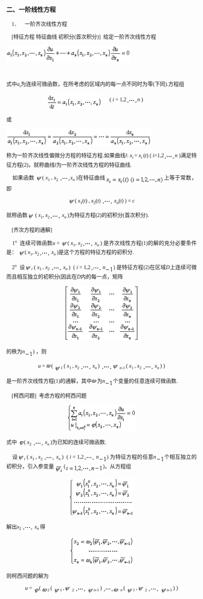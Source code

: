 <div class=Section1>
<h3 style='text-align:justify;text-justify:inter-ideograph;text-autospace:none;
vertical-align:bottom'><span lang=ZH-CN>二、一阶线性方程</span></h3>
<p style='text-align:justify;text-justify:inter-ideograph;text-autospace:none;
vertical-align:bottom'><span lang=EN-US style='font-family:"Times New Roman"'>&nbsp;&nbsp;&nbsp;
1</span><span lang=ZH-CN>．</span><span lang=EN-US style='font-family:"Times New Roman"'>&nbsp;&nbsp;&nbsp;
</span><span lang=ZH-CN>一阶齐次线性方程</span></p>
<p style='text-align:justify;text-justify:inter-ideograph;text-autospace:none;
vertical-align:bottom'><span lang=EN-US style='font-family:"Times New Roman"'>&nbsp;&nbsp;&nbsp;
[</span><span lang=ZH-CN>特征方程</span><span lang=EN-US style='font-family:"Times New Roman"'>&nbsp;</span><span
lang=ZH-CN>特征曲线</span><span lang=EN-US style='font-family:"Times New Roman"'>&nbsp;</span><span
lang=ZH-CN>初积分</span><span lang=EN-US style='font-family:"Times New Roman"'>(</span><span
lang=ZH-CN>首次积分</span><span lang=EN-US style='font-family:"Times New Roman"'>)]&nbsp;
</span><span lang=ZH-CN>给定一阶齐次线性方程</span></p>
<pre style='text-align:right;text-autospace:none;vertical-align:bottom'
align=center><sub><span lang=EN-US><img width=329 height=45
src="res/17e9d95da129bdd93c34fb6cc6aaaa52_5788_files/image002.gif" u1:shapes="_x0000_i1025"
align=absmiddle></span></sub><span lang=EN-US>&nbsp;&nbsp;&nbsp;&nbsp;&nbsp;&nbsp;&nbsp;&nbsp;&nbsp;&nbsp;&nbsp;&nbsp;&nbsp;&nbsp;&nbsp;&nbsp;&nbsp;&nbsp;&nbsp;&nbsp; (1)</span></pre>
<p style='text-autospace:none;vertical-align:bottom'><span lang=EN-US
style='font-family:"Times New Roman"'>&nbsp;</span></p>
<p style='text-autospace:none;vertical-align:bottom'><span lang=ZH-CN>式中</span><i><span
lang=EN-US style='font-family:"Times New Roman"'>a</span></i><i><sub><span
lang=EN-US style='font-size:8.0pt;font-family:"Times New Roman"'>i</span></sub></i><span
lang=ZH-CN>为连续可微函数，在所考虑的区域内的每一点不同时为零</span><span lang=EN-US style='font-family:
"Times New Roman"'>(</span><span lang=ZH-CN>下同</span><span lang=EN-US
style='font-family:"Times New Roman"'>).</span><span lang=ZH-CN>方程组</span></p>
<p align=center style='text-align:center;text-autospace:none;vertical-align:
bottom'><sub><span lang=EN-US style='font-family:"Times New Roman"'><img
width=145 height=43 src="res/17e9d95da129bdd93c34fb6cc6aaaa52_5788_files/image004.gif"
u1:shapes="_x0000_i1026" align=absmiddle></span></sub><span lang=EN-US
style='font-family:"Times New Roman"'>&nbsp;&nbsp;&nbsp;&nbsp;&nbsp; ( <i>i </i>=
1,2<sub><img width=29 height=15
src="res/17e9d95da129bdd93c34fb6cc6aaaa52_5788_files/image006.gif" u1:shapes="_x0000_i1027"
align=absmiddle></sub><i>n</i>
)&nbsp;&nbsp;&nbsp;&nbsp;&nbsp;&nbsp;&nbsp;&nbsp;&nbsp;&nbsp; </span></p>
<p style='text-align:justify;text-justify:inter-ideograph;text-autospace:none;
vertical-align:bottom'><span lang=ZH-CN>或</span></p>
<pre style='text-align:right;text-autospace:none;vertical-align:bottom'
align=right><sub><span lang=EN-US><img width=383 height=47
src="res/17e9d95da129bdd93c34fb6cc6aaaa52_5788_files/image008.gif" u1:shapes="_x0000_i1028"
align=absmiddle></span></sub><span lang=EN-US>&nbsp;&nbsp;&nbsp;&nbsp;&nbsp;&nbsp;&nbsp;&nbsp;&nbsp;&nbsp;&nbsp;&nbsp;&nbsp;&nbsp;&nbsp; (2)</span></pre>
<p style='text-align:justify;text-justify:inter-ideograph;text-autospace:none;
vertical-align:bottom'><span lang=ZH-CN>称为一阶齐次线性偏微分方程的特征方程</span><span
lang=EN-US style='font-family:"Times New Roman"'>.</span><span lang=ZH-CN>如果曲线</span><i><span
lang=EN-US style='font-family:"Times New Roman"'>l</span></i><span lang=EN-US
style='font-family:"Times New Roman"'>: <i>x</i></span><i><sub><span
lang=EN-US style='font-size:8.0pt;font-family:"Times New Roman"'>i </span></sub></i><span
lang=EN-US style='font-family:"Times New Roman"'>= <i>x</i></span><i><sub><span
lang=EN-US style='font-size:8.0pt;font-family:"Times New Roman"'>i </span></sub></i><span
lang=EN-US style='font-family:"Times New Roman"'>(<i>t</i>) ( <i>i</i>=1,2<sub><img
width=29 height=15 src="res/17e9d95da129bdd93c34fb6cc6aaaa52_5788_files/image010.gif"
u1:shapes="_x0000_i1029" align=absmiddle></sub><i>n </i>)</span><span
lang=ZH-CN>满足特征方程</span><span lang=EN-US style='font-family:"Times New Roman"'>(2)</span><span
lang=ZH-CN>，就称曲线</span><i><span lang=EN-US style='font-family:"Times New Roman"'>l</span></i><span
lang=ZH-CN>为一阶齐次线性方程的特征曲线</span><span lang=EN-US style='font-family:"Times New Roman"'>.</span></p>
<p style='text-align:justify;text-justify:inter-ideograph;text-autospace:none;
vertical-align:bottom'><span lang=EN-US style='font-family:"Times New Roman"'>&nbsp;&nbsp;&nbsp;
</span><span lang=ZH-CN>如果函数</span><span lang=ZH-CN style='font-family:"Times New Roman"'>
</span><span lang=EN-US style='font-family:"Times New Roman"'><img width=17
height=17 src="res/17e9d95da129bdd93c34fb6cc6aaaa52_5788_files/2.gif" align=absmiddle>( <i>x</i></span><sub><span
lang=EN-US style='font-size:8.0pt;font-family:"Times New Roman"'>1 </span></sub><span
lang=EN-US style='font-family:"Times New Roman"'>, <i>x</i></span><sub><span
lang=EN-US style='font-size:8.0pt;font-family:"Times New Roman"'>2 </span></sub><sub><span
lang=EN-US style='font-family:"Times New Roman"'><img width=29 height=15
src="res/17e9d95da129bdd93c34fb6cc6aaaa52_5788_files/image011.gif" u1:shapes="_x0000_i1030"
align=absmiddle></span></sub><i><span lang=EN-US style='font-family:"Times New Roman"'>x</span></i><i><sub><span
lang=EN-US style='font-size:8.0pt;font-family:"Times New Roman"'>n </span></sub></i><span
lang=EN-US style='font-family:"Times New Roman"'>)</span><span lang=ZH-CN>在特征曲线</span><i><sub><span
lang=EN-US style='font-family:"Times New Roman"'><img width=155 height=24
src="res/17e9d95da129bdd93c34fb6cc6aaaa52_5788_files/image013.gif" u1:shapes="_x0000_i1031"
align=absmiddle></span></sub></i><span lang=ZH-CN>上等于常数，即</span><span
lang=ZH-CN style='font-family:"Times New Roman"'> </span></p>
<p align=center style='text-align:center;text-autospace:none;vertical-align:
bottom'><span lang=EN-US style='font-family:"Times New Roman"'><img width=17
height=17 src="res/17e9d95da129bdd93c34fb6cc6aaaa52_5788_files/2.gif" align=absmiddle>( <i>x</i></span><sub><span
lang=EN-US style='font-size:8.0pt;font-family:"Times New Roman"'>1</span></sub><span
lang=EN-US style='font-family:"Times New Roman"'>(<i>t</i>) , <i>x</i></span><sub><span
lang=EN-US style='font-size:8.0pt;font-family:"Times New Roman"'>2</span></sub><span
lang=EN-US style='font-family:"Times New Roman"'>(<i>t</i>) <sub><img width=29
height=15 src="res/17e9d95da129bdd93c34fb6cc6aaaa52_5788_files/image015.gif"
u1:shapes="_x0000_i1042" align=absmiddle></sub>&nbsp;<i>x</i></span><i><sub><span
lang=EN-US style='font-size:8.0pt;font-family:"Times New Roman"'>n</span></sub></i><span
lang=EN-US style='font-family:"Times New Roman"'>(<i>t</i>) ) = <i>c</i></span></p>
<p style='text-align:justify;text-justify:inter-ideograph;text-autospace:none;
vertical-align:bottom'><span lang=ZH-CN>就称函数</span><i><span lang=EN-US
style='font-family:"Times New Roman"'><img width=17 height=17
src="res/17e9d95da129bdd93c34fb6cc6aaaa52_5788_files/2.gif" align=absmiddle> </span></i><span lang=EN-US
style='font-family:"Times New Roman"'>( <i>x</i></span><sub><span lang=EN-US
style='font-size:8.0pt;font-family:"Times New Roman"'>1</span></sub><span
lang=EN-US style='font-family:"Times New Roman"'>, <i>x</i></span><sub><span
lang=EN-US style='font-size:8.0pt;font-family:"Times New Roman"'>2</span></sub><sub><span
lang=EN-US style='font-family:"Times New Roman"'><img width=29 height=15
src="res/17e9d95da129bdd93c34fb6cc6aaaa52_5788_files/image016.gif" u1:shapes="_x0000_i1043"
align=absmiddle></span></sub><span lang=EN-US style='font-family:"Times New Roman"'>
<i>x</i></span><i><sub><span lang=EN-US style='font-size:8.0pt;font-family:
"Times New Roman"'>n </span></sub></i><span lang=EN-US style='font-family:"Times New Roman"'>)</span><span
lang=ZH-CN>为特征方程</span><span lang=EN-US style='font-family:"Times New Roman"'>(2)</span><span
lang=ZH-CN>的初积分</span><span lang=EN-US style='font-family:"Times New Roman"'>(</span><span
lang=ZH-CN>首次积分</span><span lang=EN-US style='font-family:"Times New Roman"'>).</span></p>
<p style='text-align:justify;text-justify:inter-ideograph;text-autospace:none;
vertical-align:bottom'><span lang=EN-US style='font-family:"Times New Roman"'>&nbsp;&nbsp;&nbsp;
[</span><span lang=ZH-CN>齐次方程的通解</span><span lang=EN-US style='font-family:
"Times New Roman"'>]</span></p>
<p style='text-align:justify;text-justify:inter-ideograph;text-autospace:none;
vertical-align:bottom'><span lang=EN-US style='font-family:"Times New Roman"'>&nbsp;&nbsp;&nbsp;
1</span><sup><span lang=EN-US style='font-size:8.0pt;font-family:"Times New Roman"'>o</span></sup><span
lang=EN-US style='font-family:"Times New Roman"'>&nbsp; </span><span
lang=ZH-CN>连续可微函数</span><i><span lang=EN-US style='font-family:"Times New Roman"'>u
</span></i><span lang=EN-US style='font-family:"Times New Roman"'>=<i> </i><img
width=17 height=17 src="res/17e9d95da129bdd93c34fb6cc6aaaa52_5788_files/2.gif" align=absmiddle>( <i>x</i></span><sub><span
lang=EN-US style='font-size:8.0pt;font-family:"Times New Roman"'>1</span></sub><span
lang=EN-US style='font-family:"Times New Roman"'>, <i>x</i></span><sub><span
lang=EN-US style='font-size:8.0pt;font-family:"Times New Roman"'>2</span></sub><sub><span
lang=EN-US style='font-family:"Times New Roman"'><img width=29 height=15
src="res/17e9d95da129bdd93c34fb6cc6aaaa52_5788_files/image017.gif" u1:shapes="_x0000_i1044"
align=absmiddle></span></sub><span lang=EN-US style='font-family:"Times New Roman"'>
<i>x</i></span><i><sub><span lang=EN-US style='font-size:8.0pt;font-family:
"Times New Roman"'>n </span></sub></i><span lang=EN-US style='font-family:"Times New Roman"'>)
</span><span lang=ZH-CN>是齐次线性方程</span><span lang=EN-US style='font-family:"Times New Roman"'>(1)</span><span
lang=ZH-CN>的解的充分必要条件是：</span><i><span lang=ZH-CN style='font-family:"Times New Roman"'>
</span></i><span lang=EN-US style='font-family:"Times New Roman"'><img
width=17 height=17 src="res/17e9d95da129bdd93c34fb6cc6aaaa52_5788_files/2.gif" align=absmiddle>( <i>x</i></span><sub><span
lang=EN-US style='font-size:8.0pt;font-family:"Times New Roman"'>1</span></sub><span
lang=EN-US style='font-family:"Times New Roman"'>, <i>x</i></span><sub><span
lang=EN-US style='font-size:8.0pt;font-family:"Times New Roman"'>2</span></sub><sub><span
lang=EN-US style='font-family:"Times New Roman"'><img width=29 height=15
src="res/17e9d95da129bdd93c34fb6cc6aaaa52_5788_files/image018.gif" u1:shapes="_x0000_i1045"
align=absmiddle></span></sub><span lang=EN-US style='font-family:"Times New Roman"'>
<i>x</i></span><i><sub><span lang=EN-US style='font-size:8.0pt;font-family:
"Times New Roman"'>n </span></sub></i><span lang=EN-US style='font-family:"Times New Roman"'>)</span><span
lang=ZH-CN>是这个方程的特征方程的初积分</span><span lang=EN-US style='font-family:"Times New Roman"'>.</span></p>
<p style='text-align:justify;text-justify:inter-ideograph;text-autospace:none;
vertical-align:bottom'><span lang=EN-US style='font-family:"Times New Roman"'>&nbsp;&nbsp;&nbsp;
2</span><sup><span lang=EN-US style='font-size:8.0pt;font-family:"Times New Roman"'>o</span></sup><span
lang=EN-US style='font-family:"Times New Roman"'>&nbsp; </span><span
lang=ZH-CN>设</span><span lang=EN-US style='font-family:"Times New Roman"'><img
width=17 height=17 src="res/17e9d95da129bdd93c34fb6cc6aaaa52_5788_files/2.gif" align=absmiddle></span><i><sub><span
lang=EN-US style='font-size:8.0pt;font-family:"Times New Roman"'>i</span></sub></i><span
lang=EN-US style='font-family:"Times New Roman"'> ( <i>x</i></span><sub><span
lang=EN-US style='font-size:8.0pt;font-family:"Times New Roman"'>1 </span></sub><span
lang=EN-US style='font-family:"Times New Roman"'>, <i>x</i></span><sub><span
lang=EN-US style='font-size:8.0pt;font-family:"Times New Roman"'>2 </span></sub><sub><span
lang=EN-US style='font-family:"Times New Roman"'><img width=29 height=15
src="res/17e9d95da129bdd93c34fb6cc6aaaa52_5788_files/image019.gif" u1:shapes="_x0000_i1046"
align=absmiddle></span></sub><span lang=EN-US style='font-family:"Times New Roman"'>&nbsp;<i>x</i></span><i><sub><span
lang=EN-US style='font-size:8.0pt;font-family:"Times New Roman"'>n </span></sub></i><span
lang=EN-US style='font-family:"Times New Roman"'>)&nbsp; ( <i>i </i>= 1,2<sub><img
width=29 height=15 src="res/17e9d95da129bdd93c34fb6cc6aaaa52_5788_files/image020.gif"
u1:shapes="_x0000_i1047" align=absmiddle></sub> <i>n<sub><img width=21
height=17 src="res/17e9d95da129bdd93c34fb6cc6aaaa52_5788_files/image022.gif"
u1:shapes="_x0000_i1048" align=absmiddle></sub></i>) </span><span lang=ZH-CN>是特征方程</span><span
lang=EN-US style='font-family:"Times New Roman"'>(2)</span><span lang=ZH-CN>在区域</span><i><span
lang=EN-US style='font-family:"Times New Roman"'>D</span></i><span lang=ZH-CN>上连续可微而且相互独立的初积分</span><span
lang=EN-US style='font-family:"Times New Roman"'>(</span><span lang=ZH-CN>因此在</span><i><span
lang=EN-US style='font-family:"Times New Roman"'>D</span></i><span lang=ZH-CN>内的每一点，矩阵</span></p>
<p align=center style='text-align:center;text-autospace:none;vertical-align:
bottom'><sub><span lang=EN-US style='font-family:"Times New Roman"'><img
width=196 height=147 src="res/17e9d95da129bdd93c34fb6cc6aaaa52_5788_files/image024.gif"
u1:shapes="_x0000_i1049"></span></sub></p>
<p style='text-align:justify;text-justify:inter-ideograph;text-autospace:none;
vertical-align:bottom'><span lang=ZH-CN>的秩为</span><i><span lang=EN-US
style='font-family:"Times New Roman"'>n<sub><img width=21 height=17
src="res/17e9d95da129bdd93c34fb6cc6aaaa52_5788_files/image025.gif" u1:shapes="_x0000_i1050"
align=absmiddle></sub></span></i><span lang=EN-US style='font-family:"Times New Roman"'>)
</span><span lang=ZH-CN>，则</span></p>
<p align=center style='text-align:center;text-autospace:none;vertical-align:
bottom'><i><span lang=EN-US style='font-family:"Times New Roman"'>u </span></i><span
lang=EN-US style='font-family:"Times New Roman"'>= <img width=13 height=15
src="res/17e9d95da129bdd93c34fb6cc6aaaa52_5788_files/3.gif" align=absmiddle>( <sub><img width=17 height=17
src="res/17e9d95da129bdd93c34fb6cc6aaaa52_5788_files/2.gif" align=absmiddle></sub></span><sub><span
lang=EN-US style='font-size:8.0pt;font-family:"Times New Roman"'>1<i> </i></span></sub><span
lang=EN-US style='font-family:"Times New Roman"'>( <i>x</i></span><sub><span
lang=EN-US style='font-size:8.0pt;font-family:"Times New Roman"'>1 </span></sub><span
lang=EN-US style='font-family:"Times New Roman"'>, <i>x</i></span><sub><span
lang=EN-US style='font-size:8.0pt;font-family:"Times New Roman"'>2 </span></sub><sub><span
lang=EN-US style='font-family:"Times New Roman"'><img width=29 height=15
src="res/17e9d95da129bdd93c34fb6cc6aaaa52_5788_files/image026.gif" u1:shapes="_x0000_i1051"
align=absmiddle></span></sub><span lang=EN-US style='font-family:"Times New Roman"'>&nbsp;<i>x</i></span><i><sub><span
lang=EN-US style='font-size:8.0pt;font-family:"Times New Roman"'>n </span></sub></i><span
lang=EN-US style='font-family:"Times New Roman"'>) <sub><img width=29
height=15 src="res/17e9d95da129bdd93c34fb6cc6aaaa52_5788_files/image027.gif"
u1:shapes="_x0000_i1052" align=absmiddle></sub><img width=17 height=17
src="res/17e9d95da129bdd93c34fb6cc6aaaa52_5788_files/2.gif" align=absmiddle>&nbsp;</span><i><sub><span
lang=EN-US style='font-size:8.0pt;font-family:"Times New Roman"'>n</span></sub></i><sub><span
lang=EN-US style='font-size:8.0pt;font-family:"Times New Roman"'>-1 </span></sub><span
lang=EN-US style='font-family:"Times New Roman"'>( <i>x</i></span><sub><span
lang=EN-US style='font-size:8.0pt;font-family:"Times New Roman"'>1 </span></sub><span
lang=EN-US style='font-family:"Times New Roman"'>, <i>x</i></span><sub><span
lang=EN-US style='font-size:8.0pt;font-family:"Times New Roman"'>2 </span></sub><sub><span
lang=EN-US style='font-family:"Times New Roman"'><img width=29 height=15
src="res/17e9d95da129bdd93c34fb6cc6aaaa52_5788_files/image028.gif" u1:shapes="_x0000_i1053"
align=absmiddle></span></sub><span lang=EN-US style='font-family:"Times New Roman"'>&nbsp;<i>x</i></span><i><sub><span
lang=EN-US style='font-size:8.0pt;font-family:"Times New Roman"'>n </span></sub></i><span
lang=EN-US style='font-family:"Times New Roman"'>) )</span></p>
<p style='text-align:justify;text-justify:inter-ideograph;text-autospace:none;
vertical-align:bottom'><span lang=ZH-CN>是一阶齐次线性方程</span><span lang=EN-US
style='font-family:"Times New Roman"'>(1)</span><span lang=ZH-CN>的通解，其中</span><span
lang=EN-US style='font-family:"Times New Roman"'><img width=14 height=15
src="res/17e9d95da129bdd93c34fb6cc6aaaa52_5788_files/3.gif" align=absmiddle></span><span lang=ZH-CN>为</span><i><span
lang=EN-US style='font-family:"Times New Roman"'>n<sub><img width=21 height=17
src="res/17e9d95da129bdd93c34fb6cc6aaaa52_5788_files/image029.gif" u1:shapes="_x0000_i1054"
align=absmiddle></sub></span></i><span lang=ZH-CN>个变量的任意连续可微函数</span><span
lang=EN-US style='font-family:"Times New Roman"'>.</span></p>
<p style='text-align:justify;text-justify:inter-ideograph;text-autospace:none;
vertical-align:bottom'><span lang=EN-US style='font-family:"Times New Roman"'>&nbsp;&nbsp;&nbsp;
[</span><span lang=ZH-CN>柯西问题</span><span lang=EN-US style='font-family:"Times New Roman"'>]&nbsp;
</span><span lang=ZH-CN>考虑方程的柯西问题</span></p>
<p align=center style='text-align:center;text-autospace:none;vertical-align:
bottom'><sub><span lang=EN-US style='font-family:"Times New Roman"'><img
width=183 height=72 src="res/17e9d95da129bdd93c34fb6cc6aaaa52_5788_files/image031.gif"
u1:shapes="_x0000_i1055"></span></sub></p>
<p style='text-align:justify;text-justify:inter-ideograph;text-autospace:none;
vertical-align:bottom'><span lang=ZH-CN>式中</span><span lang=ZH-CN
style='font-family:"Times New Roman"'> </span><span lang=EN-US
style='font-family:"Times New Roman"'><img width=15 height=19
src="res/17e9d95da129bdd93c34fb6cc6aaaa52_5788_files/4.gif" align=absmiddle>( <i>x</i></span><sub><span
lang=EN-US style='font-size:8.0pt;font-family:"Times New Roman"'>2</span></sub><span
lang=EN-US style='font-family:"Times New Roman"'> <sub><img width=29 height=15
src="res/17e9d95da129bdd93c34fb6cc6aaaa52_5788_files/image032.gif" u1:shapes="_x0000_i1056"
align=absmiddle></sub>&nbsp;<i>x</i></span><i><sub><span lang=EN-US
style='font-size:8.0pt;font-family:"Times New Roman"'>n </span></sub></i><span
lang=EN-US style='font-family:"Times New Roman"'>)</span><span lang=ZH-CN>为已知的连续可微函数</span><span
lang=EN-US style='font-family:"Times New Roman"'>.</span></p>
<p style='text-align:justify;text-justify:inter-ideograph;text-autospace:none;
vertical-align:bottom'><span lang=EN-US style='font-family:"Times New Roman"'>&nbsp;&nbsp;&nbsp;
</span><span lang=ZH-CN>设</span><span lang=EN-US style='font-family:"Times New Roman"'><img
width=17 height=17 src="res/17e9d95da129bdd93c34fb6cc6aaaa52_5788_files/2.gif" align=absmiddle></span><i><sub><span
lang=EN-US style='font-size:8.0pt;font-family:"Times New Roman"'>i</span></sub></i><span
lang=EN-US style='font-family:"Times New Roman"'> ( <i>x</i></span><sub><span
lang=EN-US style='font-size:8.0pt;font-family:"Times New Roman"'>1 </span></sub><span
lang=EN-US style='font-family:"Times New Roman"'>, <i>x</i></span><sub><span
lang=EN-US style='font-size:8.0pt;font-family:"Times New Roman"'>2 </span></sub><sub><span
lang=EN-US style='font-family:"Times New Roman"'><img width=29 height=15
src="res/17e9d95da129bdd93c34fb6cc6aaaa52_5788_files/image033.gif" u1:shapes="_x0000_i1057"
align=absmiddle></span></sub><span lang=EN-US style='font-family:"Times New Roman"'>&nbsp;<i>x</i></span><i><sub><span
lang=EN-US style='font-size:8.0pt;font-family:"Times New Roman"'>n </span></sub></i><span
lang=EN-US style='font-family:"Times New Roman"'>)&nbsp; ( <i>i </i>= 1,2<sub><img
width=29 height=15 src="res/17e9d95da129bdd93c34fb6cc6aaaa52_5788_files/image034.gif"
u1:shapes="_x0000_i1058" align=absmiddle></sub> <i>n<sub><img width=21
height=17 src="res/17e9d95da129bdd93c34fb6cc6aaaa52_5788_files/image035.gif"
u1:shapes="_x0000_i1059" align=absmiddle></sub></i>) </span><span lang=ZH-CN>为特征方程的任意</span><i><span
lang=EN-US style='font-family:"Times New Roman"'>n<sub><img width=21 height=17
src="res/17e9d95da129bdd93c34fb6cc6aaaa52_5788_files/image036.gif" u1:shapes="_x0000_i1060"
align=absmiddle></sub></span></i><span lang=ZH-CN>个相互独立的初积分，引入参变量</span><span
lang=ZH-CN style='font-family:"Times New Roman"'> </span><sub><span lang=EN-US
style='font-family:"Times New Roman"'><img width=19 height=24
src="res/17e9d95da129bdd93c34fb6cc6aaaa52_5788_files/image038.gif" u1:shapes="_x0000_i1061"
align=absmiddle></span></sub><span lang=EN-US style='font-family:"Times New Roman"'>&nbsp;(<sub><img
width=99 height=21 src="res/17e9d95da129bdd93c34fb6cc6aaaa52_5788_files/image040.gif"
u1:shapes="_x0000_i1062" align=absmiddle></sub>)</span><span lang=ZH-CN>，从方程组</span></p>
<p align=center style='text-align:center;text-autospace:none;vertical-align:
bottom'><sub><span lang=EN-US style='font-family:"Times New Roman"'><img
width=173 height=99 src="res/17e9d95da129bdd93c34fb6cc6aaaa52_5788_files/image042.gif"
u1:shapes="_x0000_i1063"></span></sub></p>
<p style='text-align:justify;text-justify:inter-ideograph;text-autospace:none;
vertical-align:bottom'><span lang=ZH-CN>解出</span><i><span lang=EN-US
style='font-family:"Times New Roman"'>x</span></i><sub><span lang=EN-US
style='font-size:8.0pt;font-family:"Times New Roman"'>2 </span></sub><sub><span
lang=EN-US style='font-family:"Times New Roman"'><img width=29 height=15
src="res/17e9d95da129bdd93c34fb6cc6aaaa52_5788_files/image043.gif" u1:shapes="_x0000_i1064"
align=absmiddle></span></sub><span lang=EN-US style='font-family:"Times New Roman"'>&nbsp;<i>x</i></span><i><sub><span
lang=EN-US style='font-size:8.0pt;font-family:"Times New Roman"'>n </span></sub></i><span
lang=ZH-CN>得</span></p>
<p align=center style='text-align:center;text-autospace:none;vertical-align:
bottom'><sub><span lang=EN-US style='font-family:"Times New Roman"'><img
width=168 height=75 src="res/17e9d95da129bdd93c34fb6cc6aaaa52_5788_files/image045.gif"
u1:shapes="_x0000_i1065"></span></sub></p>
<p style='text-align:justify;text-justify:inter-ideograph;text-autospace:none;
vertical-align:bottom'><span lang=ZH-CN>则柯西问题的解为</span></p>
<p align=center style='text-align:center;text-autospace:none;vertical-align:
bottom'><i><span lang=EN-US style='font-family:"Times New Roman"'>u </span></i><span
lang=EN-US style='font-family:"Times New Roman"'>= <sub><img width=15
height=19 src="res/17e9d95da129bdd93c34fb6cc6aaaa52_5788_files/4.gif" align=absmiddle></sub>( <sub><img
width=14 height=15 src="res/17e9d95da129bdd93c34fb6cc6aaaa52_5788_files/3.gif" align=absmiddle></sub></span><sub><span
lang=EN-US style='font-size:8.0pt;font-family:"Times New Roman"'>2<i> </i></span></sub><span
lang=EN-US style='font-family:"Times New Roman"'>( <sub><img width=17
height=17 src="res/17e9d95da129bdd93c34fb6cc6aaaa52_5788_files/2.gif" align=absmiddle></sub></span><sub><span
lang=EN-US style='font-size:8.0pt;font-family:"Times New Roman"'>1 </span></sub><span
lang=EN-US style='font-family:"Times New Roman"'>,<img width=17 height=17
src="res/17e9d95da129bdd93c34fb6cc6aaaa52_5788_files/2.gif" align=absmiddle> </span><sub><span lang=EN-US
style='font-size:8.0pt;font-family:"Times New Roman"'>2 </span></sub><sub><span
lang=EN-US style='font-family:"Times New Roman"'><img width=29 height=15
src="res/17e9d95da129bdd93c34fb6cc6aaaa52_5788_files/image046.gif" u1:shapes="_x0000_i1066"
align=absmiddle></span></sub><span lang=EN-US style='font-family:"Times New Roman"'>&nbsp;<i><sub><img
width=17 height=17 src="res/17e9d95da129bdd93c34fb6cc6aaaa52_5788_files/2.gif" align=absmiddle></sub></i></span><i><sub><span
lang=EN-US style='font-size:8.0pt;font-family:"Times New Roman"'>n</span></sub></i><sub><span
lang=EN-US style='font-size:8.0pt;font-family:"Times New Roman"'>-1<i> </i></span></sub><span
lang=EN-US style='font-family:"Times New Roman"'>) <sub><img width=28
height=15 src="res/17e9d95da129bdd93c34fb6cc6aaaa52_5788_files/image047.gif"
u1:shapes="_x0000_i1067" align=absmiddle><img width=14 height=15
src="res/17e9d95da129bdd93c34fb6cc6aaaa52_5788_files/3.gif" align=absmiddle></sub>&nbsp;</span><i><sub><span
lang=EN-US style='font-size:8.0pt;font-family:"Times New Roman"'>n</span></sub></i><sub><span
lang=EN-US style='font-size:8.0pt;font-family:"Times New Roman"'> </span></sub><span
lang=EN-US style='font-family:"Times New Roman"'>( <sub><img width=17
height=17 src="res/17e9d95da129bdd93c34fb6cc6aaaa52_5788_files/2.gif" align=absmiddle></sub></span><sub><span
lang=EN-US style='font-size:8.0pt;font-family:"Times New Roman"'>1 </span></sub><span
lang=EN-US style='font-family:"Times New Roman"'>,<img width=17 height=17
src="res/17e9d95da129bdd93c34fb6cc6aaaa52_5788_files/2.gif" align=absmiddle> </span><sub><span lang=EN-US
style='font-size:8.0pt;font-family:"Times New Roman"'>2 </span></sub><sub><span
lang=EN-US style='font-family:"Times New Roman"'><img width=29 height=15
src="res/17e9d95da129bdd93c34fb6cc6aaaa52_5788_files/image048.gif" u1:shapes="_x0000_i1068"
align=absmiddle></span></sub><span lang=EN-US style='font-family:"Times New Roman"'>&nbsp;<i><sub><img
width=17 height=17 src="res/17e9d95da129bdd93c34fb6cc6aaaa52_5788_files/2.gif" align=absmiddle></sub></i></span><i><sub><span
lang=EN-US style='font-size:8.0pt;font-family:"Times New Roman"'>n</span></sub></i><sub><span
lang=EN-US style='font-size:8.0pt;font-family:"Times New Roman"'>-1<i> </i></span></sub><span
lang=EN-US style='font-family:"Times New Roman"'>) )</span></p>
</div>